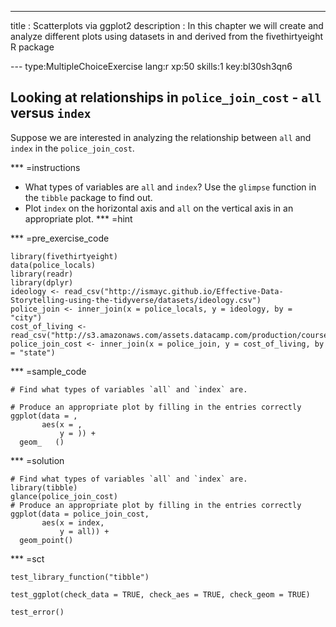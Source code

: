 ---
title       : Scatterplots via ggplot2
description : In this chapter we will create and analyze different plots using datasets in and derived from the fivethirtyeight R package


--- type:MultipleChoiceExercise lang:r xp:50 skills:1 key:bl30sh3qn6
## Looking at relationships in `police_join_cost` - `all` versus `index`

Suppose we are interested in analyzing the relationship between `all` and `index` in the
`police_join_cost`.

*** =instructions
- What types of variables are `all` and `index`?  Use the `glimpse` function in the `tibble` package to find out.
- Plot `index` on the horizontal axis and `all` on the vertical axis in an appropriate plot.
*** =hint

*** =pre_exercise_code
```{r}
library(fivethirtyeight)
data(police_locals)
library(readr)
library(dplyr)
ideology <- read_csv("http://ismayc.github.io/Effective-Data-Storytelling-using-the-tidyverse/datasets/ideology.csv")
police_join <- inner_join(x = police_locals, y = ideology, by = "city")
cost_of_living <- read_csv("http://s3.amazonaws.com/assets.datacamp.com/production/course_3085/datasets/cost_of_living.csv")
police_join_cost <- inner_join(x = police_join, y = cost_of_living, by = "state")
```

*** =sample_code
```{r}
# Find what types of variables `all` and `index` are.

# Produce an appropriate plot by filling in the entries correctly
ggplot(data = ,
       aes(x = ,
           y = )) +
  geom_   ()
```

*** =solution
```{r}
# Find what types of variables `all` and `index` are.
library(tibble)
glance(police_join_cost)
# Produce an appropriate plot by filling in the entries correctly
ggplot(data = police_join_cost,
       aes(x = index,
           y = all)) +
  geom_point()
```

*** =sct
```{r}
test_library_function("tibble")

test_ggplot(check_data = TRUE, check_aes = TRUE, check_geom = TRUE)

test_error()
```
